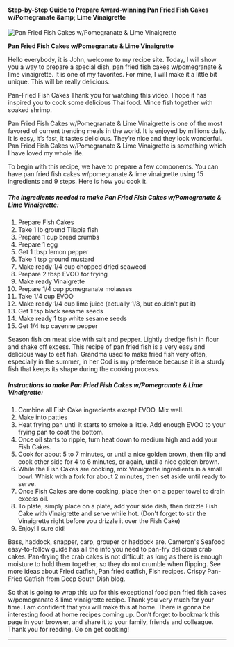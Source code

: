             

#### Step-by-Step Guide to Prepare Award-winning Pan Fried Fish Cakes w/Pomegranate &amp;amp; Lime Vinaigrette

![Pan Fried Fish Cakes w/Pomegranate &amp; Lime Vinaigrette](https://img-global.cpcdn.com/recipes/6221527594827776/751x532cq70/pan-fried-fish-cakes-wpomegranate-lime-vinaigrette-recipe-main-photo.jpg)

**Pan Fried Fish Cakes w/Pomegranate &amp; Lime Vinaigrette**

Hello everybody, it is John, welcome to my recipe site. Today, I will show you a way to prepare a special dish, pan fried fish cakes w/pomegranate & lime vinaigrette. It is one of my favorites. For mine, I will make it a little bit unique. This will be really delicious.

Pan-Fried Fish Cakes Thank you for watching this video. I hope it has inspired you to cook some delicious Thai food. Mince fish together with soaked shrimp.

Pan Fried Fish Cakes w/Pomegranate & Lime Vinaigrette is one of the most favored of current trending meals in the world. It is enjoyed by millions daily. It is easy, it’s fast, it tastes delicious. They’re nice and they look wonderful. Pan Fried Fish Cakes w/Pomegranate & Lime Vinaigrette is something which I have loved my whole life.

To begin with this recipe, we have to prepare a few components. You can have pan fried fish cakes w/pomegranate & lime vinaigrette using 15 ingredients and 9 steps. Here is how you cook it.

##### The ingredients needed to make Pan Fried Fish Cakes w/Pomegranate & Lime Vinaigrette:

1.  Prepare Fish Cakes
2.  Take 1 lb ground Tilapia fish
3.  Prepare 1 cup bread crumbs
4.  Prepare 1 egg
5.  Get 1 tbsp lemon pepper
6.  Take 1 tsp ground mustard
7.  Make ready 1/4 cup chopped dried seaweed
8.  Prepare 2 tbsp EVOO for frying
9.  Make ready Vinaigrette
10.  Prepare 1/4 cup pomegranate molasses
11.  Take 1/4 cup EVOO
12.  Make ready 1/4 cup lime juice (actually 1/8, but couldn't put it)
13.  Get 1 tsp black sesame seeds
14.  Make ready 1 tsp white sesame seeds
15.  Get 1/4 tsp cayenne pepper

Season fish on meat side with salt and pepper. Lightly dredge fish in flour and shake off excess. This recipe of pan fried fish is a very easy and delicious way to eat fish. Grandma used to make fried fish very often, especially in the summer, in her Cod is my preference because it is a sturdy fish that keeps its shape during the cooking process.

##### Instructions to make Pan Fried Fish Cakes w/Pomegranate & Lime Vinaigrette:

1.  Combine all Fish Cake ingredients except EVOO. Mix well.
2.  Make into patties
3.  Heat frying pan until it starts to smoke a little. Add enough EVOO to your frying pan to coat the bottom.
4.  Once oil starts to ripple, turn heat down to medium high and add your Fish Cakes.
5.  Cook for about 5 to 7 minutes, or until a nice golden brown, then flip and cook other side for 4 to 6 minutes, or again, until a nice golden brown.
6.  While the Fish Cakes are cooking, mix Vinaigrette ingredients in a small bowl. Whisk with a fork for about 2 minutes, then set aside until ready to serve.
7.  Once Fish Cakes are done cooking, place then on a paper towel to drain excess oil.
8.  To plate, simply place on a plate, add your side dish, then drizzle Fish Cake with Vinaigrette and serve while hot. (Don't forget to stir the Vinaigrette right before you drizzle it over the Fish Cake)
9.  Enjoy! I sure did!

Bass, haddock, snapper, carp, grouper or haddock are. Cameron's Seafood easy-to-follow guide has all the info you need to pan-fry delicious crab cakes. Pan-frying the crab cakes is not difficult, as long as there is enough moisture to hold them together, so they do not crumble when flipping. See more ideas about Fried catfish, Pan fried catfish, Fish recipes. Crispy Pan-Fried Catfish from Deep South Dish blog.

So that is going to wrap this up for this exceptional food pan fried fish cakes w/pomegranate & lime vinaigrette recipe. Thank you very much for your time. I am confident that you will make this at home. There is gonna be interesting food at home recipes coming up. Don’t forget to bookmark this page in your browser, and share it to your family, friends and colleague. Thank you for reading. Go on get cooking!

* * *